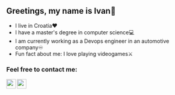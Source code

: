 ## Greetings, my name is Ivan🤟

- I live in Croatia❤️
- I have a master's degree in computer science💻
- I am currently working as a Devops engineer in an automotive company♾
- Fun fact about me: I love playing videogames⚔️

### Feel free to contact me:

[<img align="left" width="25px" src="https://cdn.jsdelivr.net/npm/simple-icons@v3/icons/linkedin.svg" />][linkedin]
[<img align="left" width="25px" src="https://cdn.jsdelivr.net/npm/simple-icons@v3/icons/discord.svg" />][discord]

<br />
<br />

[linkedin]: https://www.linkedin.com/in/ivan-ko%C5%BEul-05b3111a2/
[discord]: https://discordapp.com/users/414802681530417153


<!---
Kozulko1/Kozulko1 is a ✨ special ✨ repository because its `README.md` (this file) appears on your GitHub profile.
You can click the Preview link to take a look at your changes.
--->

